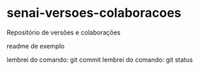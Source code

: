 ﻿# senai-versoes-colaboracoes
Repositório de versões e colaborações

readme de exemplo

lembrei do comando: git commit
lembrei do comando: git status

